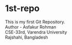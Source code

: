 # 1st-repo
This is  my first Git Repository.
<br>
Author - Asfakur Rohman 
<br>
CSE-33rd, Varendra University 
<br>
Rajshahi, Bangladesh
